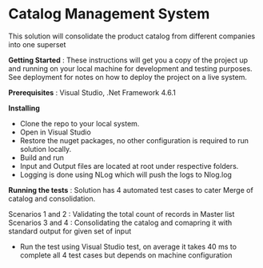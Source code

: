 # **Catalog Management System** 
This solution will consolidate the product catalog from different companies into one superset

**Getting Started** : 
These instructions will get you a copy of the project up and running on your local machine for development and testing purposes. See deployment for notes on how to deploy the project on a live system.

**Prerequisites** :
Visual Studio, .Net Framework 4.6.1 

**Installing**
- Clone the repo to your local system.
- Open in Visual  Studio
- Restore the nuget packages, no other configuration is required to run solution locally.
- Build and run
- Input  and Output files are located at root under respective folders.  
- Logging is done using NLog which will push the logs to Nlog.log

**Running the tests** : 
Solution has 4 automated test cases to cater Merge of catalog and consolidation. 

Scenarios 1 and 2  : Validating the total count of records in Master list
Scenarios 3 and 4  : Consolidating the catalog and comapring it with standard output for given set of input 

- Run the test using Visual Studio test, on average it takes 40 ms to complete all 4 test cases but depends on machine configuration

